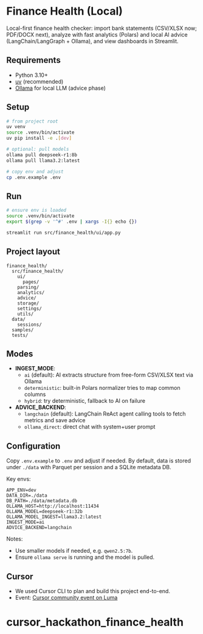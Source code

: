 # Finance Health (Local)

Local-first finance health checker: import bank statements (CSV/XLSX now; PDF/DOCX next), analyze with fast analytics (Polars) and local AI advice (LangChain/LangGraph + Ollama), and view dashboards in Streamlit.

## Requirements
- Python 3.10+
- [uv](https://github.com/astral-sh/uv) (recommended)
- [Ollama](https://ollama.com/) for local LLM (advice phase)

## Setup
```bash
# from project root
uv venv
source .venv/bin/activate
uv pip install -e .[dev]

# optional: pull models
ollama pull deepseek-r1:8b
ollama pull llama3.2:latest

# copy env and adjust
cp .env.example .env
```

## Run
```bash
# ensure env is loaded
source .venv/bin/activate
export $(grep -v '^#' .env | xargs -I{} echo {})

streamlit run src/finance_health/ui/app.py
```

## Project layout
```
finance_health/
  src/finance_health/
    ui/
      pages/
    parsing/
    analytics/
    advice/
    storage/
    settings/
    utils/
  data/
    sessions/
  samples/
  tests/
```

## Modes
- **INGEST_MODE**:
  - `ai` (default): AI extracts structure from free-form CSV/XLSX text via Ollama
  - `deterministic`: built-in Polars normalizer tries to map common columns
  - `hybrid`: try deterministic, fallback to AI on failure
- **ADVICE_BACKEND**:
  - `langchain` (default): LangChain ReAct agent calling tools to fetch metrics and save advice
  - `ollama_direct`: direct chat with system+user prompt

## Configuration
Copy `.env.example` to `.env` and adjust if needed. By default, data is stored under `./data` with Parquet per session and a SQLite metadata DB.

Key envs:

```
APP_ENV=dev
DATA_DIR=./data
DB_PATH=./data/metadata.db
OLLAMA_HOST=http://localhost:11434
OLLAMA_MODEL=deepseek-r1:32b
OLLAMA_MODEL_INGEST=llama3.2:latest
INGEST_MODE=ai
ADVICE_BACKEND=langchain
```

Notes:
- Use smaller models if needed, e.g. `qwen2.5:7b`.
- Ensure `ollama serve` is running and the model is pulled.

## Cursor

- We used Cursor CLI to plan and build this project end-to-end.
- Event: [Cursor community event on Luma](https://luma.com/52oq8z1t)
# cursor_hackathon_finance_health
